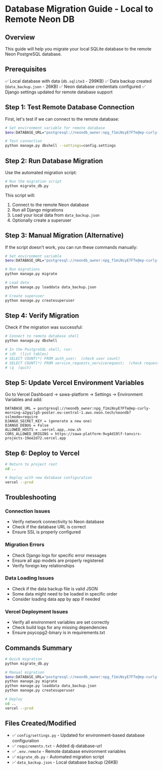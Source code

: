 # Database Migration Guide - Local to Remote Neon DB

## Overview
This guide will help you migrate your local SQLite database to the remote Neon PostgreSQL database.

## Prerequisites
✅ Local database with data (`db.sqlite3` - 299KB)
✅ Data backup created (`data_backup.json` - 26KB)
✅ Neon database credentials configured
✅ Django settings updated for remote database support

## Step 1: Test Remote Database Connection

First, let's test if we can connect to the remote database:

```bash
# Set environment variable for remote database
$env:DATABASE_URL="postgresql://neondb_owner:npg_f1miNsyE7FTe@ep-curly-morning-a2gqilg5-pooler.eu-central-1.aws.neon.tech/neondb?sslmode=require"

# Test connection
python manage.py dbshell --settings=config.settings
```

## Step 2: Run Database Migration

Use the automated migration script:

```bash
# Run the migration script
python migrate_db.py
```

This script will:
1. Connect to the remote Neon database
2. Run all Django migrations 
3. Load your local data from `data_backup.json`
4. Optionally create a superuser

## Step 3: Manual Migration (Alternative)

If the script doesn't work, you can run these commands manually:

```bash
# Set environment variable
$env:DATABASE_URL="postgresql://neondb_owner:npg_f1miNsyE7FTe@ep-curly-morning-a2gqilg5-pooler.eu-central-1.aws.neon.tech/neondb?sslmode=require"

# Run migrations
python manage.py migrate

# Load data
python manage.py loaddata data_backup.json

# Create superuser
python manage.py createsuperuser
```

## Step 4: Verify Migration

Check if the migration was successful:

```bash
# Connect to remote database shell
python manage.py dbshell

# In the PostgreSQL shell, run:
# \dt  (list tables)
# SELECT COUNT(*) FROM auth_user;  (check user count)
# SELECT COUNT(*) FROM service_requests_servicerequest;  (check requests)
# \q  (quit)
```

## Step 5: Update Vercel Environment Variables

Go to Vercel Dashboard → sawa-platform → Settings → Environment Variables and add:

```
DATABASE_URL = postgresql://neondb_owner:npg_f1miNsyE7FTe@ep-curly-morning-a2gqilg5-pooler.eu-central-1.aws.neon.tech/neondb?sslmode=require
DJANGO_SECRET_KEY = (generate a new one)
DJANGO_DEBUG = False
ALLOWED_HOSTS = .vercel.app,.now.sh
CORS_ALLOWED_ORIGINS = https://sawa-platform-9vg4d19lf-tanvirs-projects-19ee2d72.vercel.app
```

## Step 6: Deploy to Vercel

```bash
# Return to project root
cd ..

# Deploy with new database configuration
vercel --prod
```

## Troubleshooting

### Connection Issues
- Verify network connectivity to Neon database
- Check if the database URL is correct
- Ensure SSL is properly configured

### Migration Errors
- Check Django logs for specific error messages
- Ensure all app models are properly registered
- Verify foreign key relationships

### Data Loading Issues
- Check if the data backup file is valid JSON
- Some data might need to be loaded in specific order
- Consider loading data app by app if needed

### Vercel Deployment Issues
- Verify all environment variables are set correctly
- Check build logs for any missing dependencies
- Ensure psycopg2-binary is in requirements.txt

## Commands Summary

```bash
# Quick migration
python migrate_db.py

# Manual migration
$env:DATABASE_URL="postgresql://neondb_owner:npg_f1miNsyE7FTe@ep-curly-morning-a2gqilg5-pooler.eu-central-1.aws.neon.tech/neondb?sslmode=require"
python manage.py migrate
python manage.py loaddata data_backup.json
python manage.py createsuperuser

# Deploy
cd ..
vercel --prod
```

## Files Created/Modified

- ✅ `config/settings.py` - Updated for environment-based database configuration
- ✅ `requirements.txt` - Added dj-database-url
- ✅ `.env.remote` - Remote database environment variables
- ✅ `migrate_db.py` - Automated migration script
- ✅ `data_backup.json` - Local database backup (26KB)
